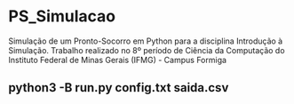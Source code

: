 # PS_Simulacao

Simulação de um Pronto-Socorro em Python para a disciplina Introdução à Simulação. Trabalho realizado no 8º período de Ciência da Computação do Instituto Federal de Minas Gerais (IFMG) - Campus Formiga

## python3 -B run.py config.txt saida.csv
